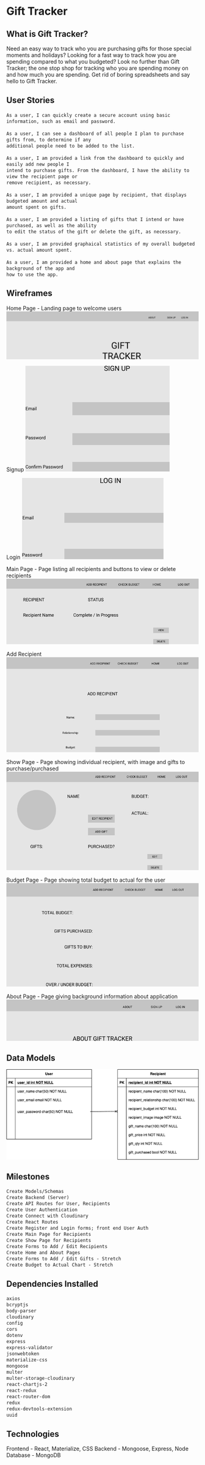 # Gift Tracker
## What is Gift Tracker?
Need an easy way to track who you are purchasing gifts for those special moments and holidays?  Looking for a fast way to track how you are spending compared to what you budgeted? Look no further than Gift Tracker; the one stop shop for tracking who you are spending money on and how much you are spending.  Get rid of boring spreadsheets and say hello to Gift Tracker.

## User Stories

```
As a user, I can quickly create a secure account using basic information, such as email and password. 

As a user, I can see a dashboard of all people I plan to purchase gifts from, to determine if any 
additional people need to be added to the list. 

As a user, I am provided a link from the dashboard to quickly and easily add new people I
intend to purchase gifts. From the dashboard, I have the ability to view the recipient page or
remove recipient, as necessary.

As a user, I am provided a unique page by recipient, that displays budgeted amount and actual
amount spent on gifts.

As a user, I am provided a listing of gifts that I intend or have purchased, as well as the ability
to edit the status of the gift or delete the gift, as necessary.

As a user, I am provided graphaical statistics of my overall budgeted vs. actual amount spent.

As a user, I am provided a home and about page that explains the background of the app and 
how to use the app.

```

## Wireframes

Home Page - Landing page to welcome users
![image](./assets/Home.png)

Signup 
![image](./assets/SignUp.png)

Login
![image](./assets/LogIn.png)

Main Page - Page listing all recipients and buttons to view or delete recipients
![image](./assets/Main.png)

Add Recipient
![image](./assets/AddRecipient.png)

Show Page - Page showing individual recipient, with image and gifts to purchase/purchased
![image](./assets/Show.png)

Budget Page - Page showing total budget to actual for the user
![image](./assets/Budget.png)

About Page - Page giving background information about application
![image](./assets/About.png)


## Data Models
![image](./assets/Gift_Tracker.png)


## Milestones

```
Create Models/Schemas
Create Backend (Server)
Create API Routes for User, Recipients
Create User Authentication
Create Connect with Cloudinary
Create React Routes
Create Register and Login forms; front end User Auth
Create Main Page for Recipients 
Create Show Page for Recipients
Create Forms to Add / Edit Recipients
Create Home and About Pages
Create Forms to Add / Edit Gifts - Stretch
Create Budget to Actual Chart - Stretch

```

## Dependencies Installed

```
axios
bcryptjs
body-parser
cloudinary
config
cors
dotenv
express
express-validator
jsonwebtoken
materialize-css
mongoose
multer
multer-storage-cloudinary
react-chartjs-2
react-redux
react-router-dom
redux
redux-devtools-extension
uuid

```

## Technologies
Frontend - React, Materialize, CSS
Backend - Mongoose, Express, Node
Database - MongoDB